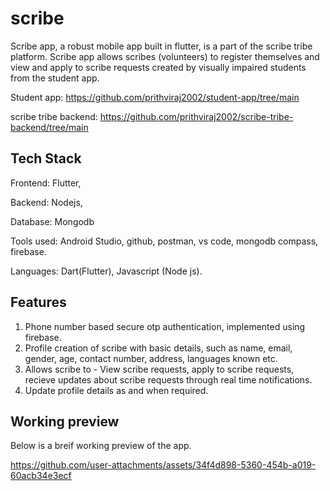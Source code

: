 # scribe

Scribe app, a robust mobile app built in flutter, is a part of the scribe tribe platform. Scribe app allows scribes (volunteers) to register themselves and view and apply
to scribe requests created by visually impaired students from the student app.

Student app: https://github.com/prithviraj2002/student-app/tree/main

scribe tribe backend: https://github.com/prithviraj2002/scribe-tribe-backend/tree/main

## Tech Stack
Frontend: Flutter,

Backend: Nodejs,

Database: Mongodb

Tools used: Android Studio, github, postman, vs code, mongodb compass, firebase.

Languages: Dart(Flutter), Javascript (Node js).

## Features
1. Phone number based secure otp authentication, implemented using firebase.
2. Profile creation of scribe with basic details, such as name, email, gender, age, contact number, address, languages known etc.
3. Allows scribe to - View scribe requests, apply to scribe requests, recieve updates about scribe requests through real time notifications.
4. Update profile details as and when required.

## Working preview
Below is a breif working preview of the app.

https://github.com/user-attachments/assets/34f4d898-5360-454b-a019-60acb34e3ecf



